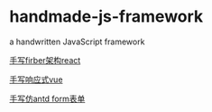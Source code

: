 # handmade-js-framework
a handwritten JavaScript framework

[手写firber架构react](./mini-react/README.md)

[手写响应式vue](./mini-vue/relative.js)

[手写仿antd form表单](./mini-form/README.md)
